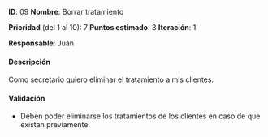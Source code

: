 **ID**: 09
**Nombre**: Borrar tratamiento

**Prioridad** (del 1 al 10): 7
**Puntos estimado**: 3
**Iteración**: 1

**Responsable**: Juan

#### Descripción
Como secretario quiero eliminar el tratamiento a mis clientes.

#### Validación
* Deben poder eliminarse los tratamientos de los clientes en caso de que existan previamente.
